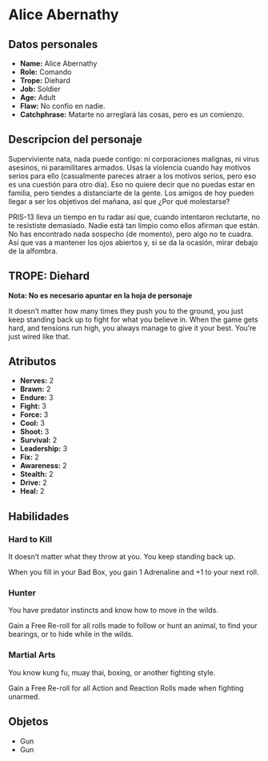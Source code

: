 
# Alice Abernathy

## Datos personales

* **Name:** Alice Abernathy
* **Role:** Comando
* **Trope:** Diehard
* **Job:** Soldier
* **Age:** Adult
* **Flaw:** No confío en nadie.
* **Catchphrase:** Matarte no arreglará las cosas, pero es un comienzo.

## Descripcion del personaje

Superviviente nata, nada puede contigo: ni corporaciones malignas, ni virus asesinos, ni paramilitares armados. Usas la violencia cuando hay motivos serios para ello (casualmente pareces atraer a los motivos serios, pero eso es una cuestión para otro día). Eso no quiere decir que no puedas estar en familia, pero tiendes a distanciarte de la gente. Los amigos de hoy pueden llegar a ser los objetivos del mañana, así que ¿Por qué molestarse?

PRIS-13 lleva un tiempo en tu radar así que, cuando intentaron reclutarte, no te resististe demasiado. Nadie está tan limpio como ellos afirman que están. No has encontrado nada sospecho (de momento), pero algo no te cuadra. Así que vas a mantener los ojos abiertos y, si se da la ocasión, mirar debajo de la alfombra.


## TROPE: Diehard

**Nota: No es necesario apuntar en la hoja de personaje**

It doesn’t matter how many times they push you to the ground, you just keep standing back up to fight for what you believe in. When the game gets hard, and tensions run high, you always manage to give it your best. You’re just wired like that.

## Atributos

* **Nerves:** 2
* **Brawn:** 2
* **Endure:** 3
* **Fight:** 3
* **Force:** 3
* **Cool:** 3
* **Shoot:** 3
* **Survival:** 2
* **Leadership:** 3
* **Fix:** 2
* **Awareness:** 2
* **Stealth:** 2
* **Drive:** 2
* **Heal:** 2


## Habilidades

### Hard to Kill

It doesn’t matter what they throw at you. You keep standing back up.

When you fill in your Bad Box, you gain 1 Adrenaline and +1 to your next roll.


### Hunter

You have predator instincts and know how to move in the wilds.

Gain a Free Re-roll for all rolls made to follow or hunt an animal, to find your bearings, or to hide while in the wilds.


### Martial Arts

You know kung fu, muay thai, boxing, or another fighting style.

Gain a Free Re-roll for all Action and Reaction Rolls made when fighting unarmed.




## Objetos

* Gun
* Gun

